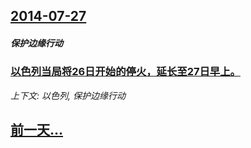 ## [2014-07-27](/news/2014/07/27/index.md)

##### 保护边缘行动
### [以色列当局将26日开始的停火，延长至27日早上。 ](/news/2014/07/27/以色列当局将26日开始的停火-延长至27日早上.md)
_上下文: 以色列, 保护边缘行动_

## [前一天...](/news/2014/07/25/index.md)

